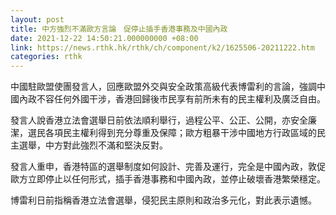```yaml
---
layout: post
title: 中方強烈不滿歐方言論　促停止插手香港事務及中國內政
date: 2021-12-22 14:50:21.000000000 +08:00
link: https://news.rthk.hk/rthk/ch/component/k2/1625506-20211222.htm
categories: rthk
---
```


中國駐歐盟使團發言人，回應歐盟外交與安全政策高級代表博雷利的言論，強調中國內政不容任何外國干涉，香港回歸後市民享有前所未有的民主權利及廣泛自由。

發言人說香港立法會選舉日前依法順利舉行，過程公平、公正、公開，亦安全廉潔，選民各項民主權利得到充分尊重及保障；歐方粗暴干涉中國地方行政區域的民主選舉，中方對此強烈不滿和堅決反對。

發言人重申，香港特區的選舉制度如何設計、完善及運行，完全是中國內政，敦促歐方立即停止以任何形式，插手香港事務和中國內政，並停止破壞香港繁榮穩定。

博雷利日前指稱香港立法會選舉，侵犯民主原則和政治多元化，對此表示遺憾。
